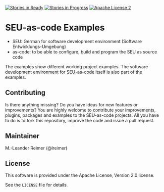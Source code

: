 [![Stories in Ready](https://badge.waffle.io/seu-as-code/seu-as-code.examples.png?label=ready&title=Ready)](https://waffle.io/seu-as-code/seu-as-code.examples)
[![Stories in Progress](https://badge.waffle.io/seu-as-code/seu-as-code.examples.png?label=in%20progress&title=In%20Progress)](https://waffle.io/seu-as-code/seu-as-code.examples)
[![Apache License 2](http://img.shields.io/badge/license-ASF2-blue.svg)](https://github.com/seu-as-code/seu-as-code.examples/blob/master/LICENSE)

# SEU-as-code Examples

  * SEU: German for software development environment (Software Entwicklungs-Umgebung)
  * as-code: to be able to configure, build and program the SEU as source code
  
The examples show different working project examples. The software development environment for 
SEU-as-code itself is also part of the examples.

## Contributing

Is there anything missing? Do you have ideas for new features or improvements? You are highly welcome to contribute
your improvements, plugins, packages and examples to the SEU-as-code projects. All you have to do is to fork this repository,
improve the code and issue a pull request.

## Maintainer

M.-Leander Reimer (@lreimer)

## License

This software is provided under the Apache License, Version 2.0 license.

See the `LICENSE` file for details.
